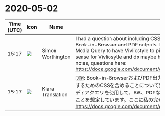 # 2020-05-02

|Time (UTC)|Icon|Name|Message|
|---|---|---|---|
|15:17|![](https://avatars.slack-edge.com/2020-03-27/1021722028641_cf5e5d30ed37474892e9_72.jpg)|Simon Worthington|I had a question about including CSS for making ebooks in our CSS for outputting via Vivliostyle for Book-in-Browser and PDF outputs. I'm assuming to make a simple CSS for the ebook and then use Media Query to have Vivliostyle to pick up style for targeting BiB, PDF etc. Does this approach make sense for Vivliosytle and do maybe have example where this has been done. You can see my full notes, questions here: <https://docs.google.com/document/d/1kiaPehdRVi_VGZw0x7zBJxnXhuckXAdJ6yFFC0F2x1s/edit#>|
|15:17|![](https://avatars.slack-edge.com/2019-08-21/732685848020_f3f20736795184660348_72.png)|Kiara Translation|🇯🇵: Book-in-BrowserおよびPDF出力用のVivliostyleを介して出力するためのCSSに電子ブックを作成するためのCSSを含めることについて質問がありました。私は電子ブック用の簡単なCSSを作成し、メディアクエリを使用して、BiB、PDFなどをターゲットにするためのスタイルをVivliostyleに選択させることを想定しています。ここに私の完全なノート、質問を見ることができます：<https://docs.google.com/document/d/1kiaPehdRVi_VGZw0x7zBJxnXhuckXAdJ6yFFC0F2x1s/edit#>|
